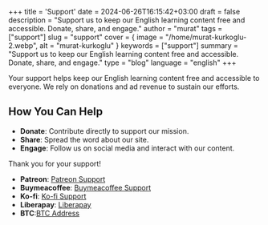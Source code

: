 +++
title = 'Support'
date = 2024-06-26T16:15:42+03:00
draft = false
description = "Support us to keep our English learning content free and accessible. Donate, share, and engage."
author = "murat"
tags = ["support"]
slug = "support"
cover = { image = "/home/murat-kurkoglu-2.webp", alt = "murat-kurkoglu" }
keywords = ["support"]
summary = "Support us to keep our English learning content free and accessible. Donate, share, and engage."
type = "blog"
language = "english"
+++

Your support helps keep our English learning content free and accessible to everyone. We rely on donations and ad revenue to sustain our efforts.

## How You Can Help

- **Donate**: Contribute directly to support our mission.
- **Share**: Spread the word about our site.
- **Engage**: Follow us on social media and interact with our content.

Thank you for your support!

- **Patreon**: [Patreon Support](https://patreon.com/orioninsist?utm_medium=unknown&utm_source=join_link&utm_campaign=creatorshare_creator&utm_content=copyLink)
- **Buymeacoffee**: [Buymeacoffee Support](https://buymeacoffee.com/orioninsist)
- **Ko-fi**: [Ko-fi Support](https://ko-fi.com/orioninsist)
- **Liberapay**: [Liberapay](https://liberapay.com/orioninsist/)
- **BTC**:[BTC Address](1L1uS7cyhi9nr4fRHLzgYwLwYdkkqdwFsN)


